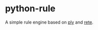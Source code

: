 # python-rule
A simple rule engine based on [ply](https://github.com/dabeaz/ply) and [rete](https://github.com/GNaive/naive-rete).